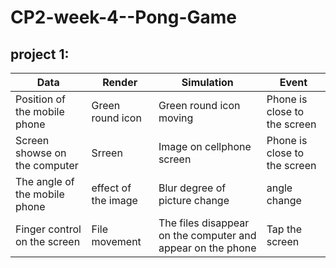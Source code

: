 # CP2-week-4--Pong-Game

## project 1: 
Data | Render |Simulation |Event
------------ | ------------- | ------------- | -------------
Position of the mobile phone | Green round icon | Green round icon moving | Phone is close to the screen
Screen showse on the computer | Srreen | Image on cellphone screen | Phone is close to the screen
The angle of the mobile phone | effect of the image  | Blur degree of picture change | angle change
Finger control on the screen | File movement | The files disappear on the computer and appear on the phone | Tap the screen
